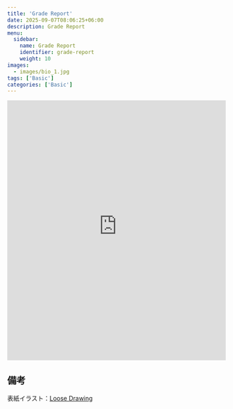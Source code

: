 ```yaml
---
title: 'Grade Report'
date: 2025-09-07T08:06:25+06:00
description: Grade Report
menu:
  sidebar:
    name: Grade Report
    identifier: grade-report
    weight: 10
images:
  - images/bio_1.jpg
tags: ['Basic']
categories: ['Basic']
---
```


<iframe src="https://billowy-seed-d7a.notion.site/ebd/709ba86ae18d43b5b7b4aa0e5b92f912?v=722bec42fbd746df8f307976937167ab" width="100%" height="600" frameborder="0" allowfullscreen></iframe>

## 備考

表紙イラスト：[Loose Drawing](https://loosedrawing.com/)
